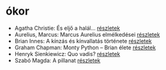 # ókor

- Agatha Christie: És eljő a halál… [részletek](../_details/Agatha%20Christie.md#id_312)
- Aurelius, Marcus: Marcus Aurelius elmélkedései [részletek](../_details/Aurelius%2C%20Marcus.md#id_856)
- Brian Innes: A kínzás és kínvallatás története [részletek](../_details/Brian%20Innes.md#id_1448)
- Graham Chapman: Monty Python – Brian élete [részletek](../_details/Graham%20Chapman.md#id_271)
- Henryk Sienkiewicz: Quo vadis? [részletek](../_details/Henryk%20Sienkiewicz.md#id_386)
- Szabó Magda: A pillanat [részletek](../_details/Szab%C3%B3%20Magda.md#id_1336)